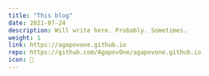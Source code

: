 ```yaml
---
title: "This blog"
date: 2021-07-24
description: Will write here. Probably. Sometimes.
weight: 1
link: https://agapovone.github.io
repo: https://github.com/AgapovOne/agapovone.github.io
icon: 📝
---
```


